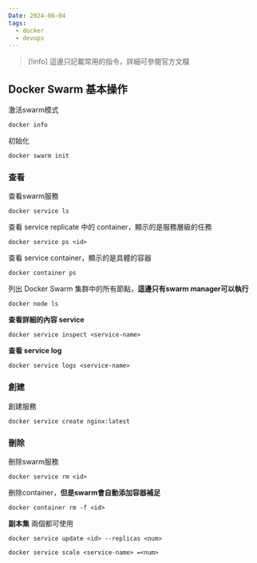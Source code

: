 ```yaml
---
Date: 2024-06-04
tags:
  - docker
  - devops
---
```

>[!info]
>這邊只記載常用的指令，詳細可參閱官方文檔

## Docker Swarm 基本操作
激活swarm模式
```shell
docker info
```

初始化
```shell
docker swarm init
```

### 查看
查看swarm服務
```shell
docker service ls
```

查看 service replicate 中的 container，顯示的是服務層級的任務
```shell
docker service ps <id>
```

查看 service container，顯示的是具體的容器
```shell
docker container ps
```

列出 Docker Swarm 集群中的所有節點，**這邊只有swarm manager可以執行**
```shell
docker node ls
```

**查看詳細的內容 service**
```shell
docker service inspect <service-name>
```

**查看 service log**
```shell
docker service logs <service-name>
```
### 創建
創建服務
```shell
docker service create nginx:latest
```
### 刪除
刪除swarm服務
```shell
docker service rm <id>
```

刪除container，**但是swarm會自動添加容器補足**
```shell
docker container rm -f <id>
```

**副本集** 兩個都可使用
```shell
docker service update <id> --replicas <num>
```

```shell
docker service scale <service-name> =<num>
```